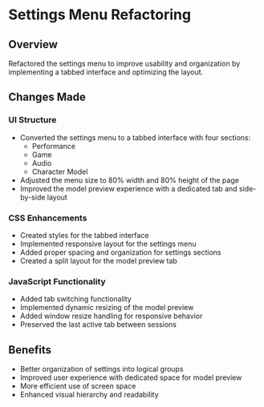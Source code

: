 # Settings Menu Refactoring

## Overview
Refactored the settings menu to improve usability and organization by implementing a tabbed interface and optimizing the layout.

## Changes Made

### UI Structure
- Converted the settings menu to a tabbed interface with four sections:
  - Performance
  - Game
  - Audio
  - Character Model
- Adjusted the menu size to 80% width and 80% height of the page
- Improved the model preview experience with a dedicated tab and side-by-side layout

### CSS Enhancements
- Created styles for the tabbed interface
- Implemented responsive layout for the settings menu
- Added proper spacing and organization for settings sections
- Created a split layout for the model preview tab

### JavaScript Functionality
- Added tab switching functionality
- Implemented dynamic resizing of the model preview
- Added window resize handling for responsive behavior
- Preserved the last active tab between sessions

## Benefits
- Better organization of settings into logical groups
- Improved user experience with dedicated space for model preview
- More efficient use of screen space
- Enhanced visual hierarchy and readability